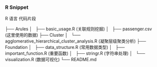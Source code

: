 ### R Snippet

R 语言 代码片段

├── Arules
│   ├── basic_usage.R (关联规则挖掘)
│   ├── passenger.csv (这里使用的数据)
├── Cluster
│   └── agglomerative_hierarchical_cluster_analysis.R (凝聚层级聚类分析)
├── Foundation
│   ├── data_structure.R (常用数据类型)
│   ├── important_function.R (重要函数)
│   ├── stringr.R (字符串处理)
│   └── visualization.R (数据可视化)
└── README.md
